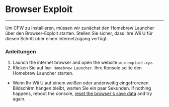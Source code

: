 # Browser Exploit
---
Um CFW zu installieren, müssen wir zunächst den Homebrew Launcher über den Browser-Exploit starten. Stellen Sie sicher, dass Ihre Wii U für diesen Schritt über einen Internetzugang verfügt.

### Anleitungen

1. Launch the internet browser and open the website `wiiuexploit.xyz`.
1. Klicken Sie auf `Run Homebrew Launcher`. Ihre Konsole sollte den Homebrew Launcher starten.
 - Wenn Ihr Wii U auf einem weißen oder anderweitig eingefrorenen Bildschirm hängen bleibt, warten Sie ein paar Sekunden. If nothing happens, reboot the console, [reset the browser's save data](https://en-americas-support.nintendo.com/app/answers/detail/a_id/1507/~/how-to-delete-the-internet-browser-history) and try again.